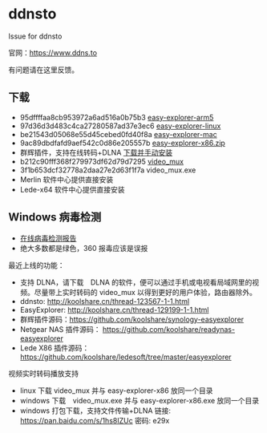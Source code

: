 # ddnsto
Issue for ddnsto

官网：https://www.ddns.to

有问题请在这里反馈。

## 下载
* 95dffffaa8cb953972a6ad516a0b75b3  [easy-explorer-arm5](http://ddnsto.b0.upaiyun.com/fe/easy-explorer-arm5)
* 97d36d3d483c4ca27280587ad37e3ec6  [easy-explorer-linux](http://ddnsto.b0.upaiyun.com/fe/easy-explorer-linux)
* be21543d05068e55d45cebed0fd40f8a  [easy-explorer-mac](http://ddnsto.b0.upaiyun.com/fe/easy-explorer-mac)
* 9ac89dbdfafd9aef542c0d86e205557b  [easy-explorer-x86.zip](http://ddnsto.b0.upaiyun.com/fe/easy-explorer-x86.zip)
* 群辉插件，支持在线转码+DLNA [下载并手动安装](https://github.com/koolshare/synology-easyexplorer/blob/master/easyexplorer_x86.spk)
* b212c90fff368f279973df62d79d7295  [video_mux](https://github.com/koolshare/synology-easyexplorer/blob/master/package/bin/video_mux)
* 3f1b653dcf32778a2daa27e2d63f1f7a  video_mux.exe
* Merlin 软件中心提供直接安装
* Lede-x64 软件中心提供直接安装

## Windows  病毒检测
* [在线病毒检测报告](https://www.virustotal.com/#/file/754d18a3bee5e46805658fce0249ca9be0072896629180b6c4569ba9010ff16b/detection)
* 绝大多数都是绿色，360 报毒应该是误报

最近上线的功能：
* 支持 DLNA，请下载　DLNA 的软件，便可以通过手机或电视看局域网里的视频。尽量带上实时转码的 video_mux 以得到更好的用户体验，路由器除外。
* ddnsto: http://koolshare.cn/thread-123567-1-1.html
* EasyExplorer: http://koolshare.cn/thread-129199-1-1.html
* 群辉插件源码：https://github.com/koolshare/synology-easyexplorer
* Netgear NAS 插件源码： https://github.com/koolshare/readynas-easyexplorer
* Lede X86 插件源码：https://github.com/koolshare/ledesoft/tree/master/easyexplorer

视频实时转码播放支持
* linux 下载 video_mux 并与  easy-explorer-x86 放同一个目录
* windows 下载　video_mux.exe 并与 easy-explorer-x86.exe 放同一个目录
* windows 打包下载，支持文件传输+DLNA  链接: https://pan.baidu.com/s/1hs8IZUc 密码: e29x


